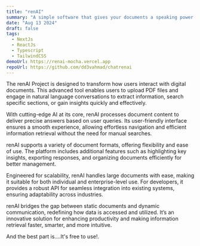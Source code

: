 ```yaml
---
title: "renAI"
summary: "A simple software that gives your documents a speaking power."
date: "Aug 13 2024"
draft: false
tags:
  - NextJs
  - ReactJs
  - Typescript
  - TailwindCSS
demoUrl: https://renai-mocha.vercel.app
repoUrl: https://github.com/dd3vahmad/chatrenai
---
```


The renAI Project is designed to transform how users interact with digital documents. This advanced tool enables users to upload PDF files and engage in natural language conversations to extract information, search specific sections, or gain insights quickly and effectively.

With cutting-edge AI at its core, renAI processes document content to deliver precise answers based on user queries. Its user-friendly interface ensures a smooth experience, allowing effortless navigation and efficient information retrieval without the need for manual searches.

renAI supports a variety of document formats, offering flexibility and ease of use. The platform includes additional features such as highlighting key insights, exporting responses, and organizing documents efficiently for better management.

Engineered for scalability, renAI handles large documents with ease, making it suitable for both individual and enterprise-level use. For developers, it provides a robust API for seamless integration into existing systems, ensuring adaptability across industries.

renAI bridges the gap between static documents and dynamic communication, redefining how data is accessed and utilized. It’s an innovative solution for enhancing productivity and making information retrieval faster, smarter, and more intuitive.

And the best part is....It's free to use!.
